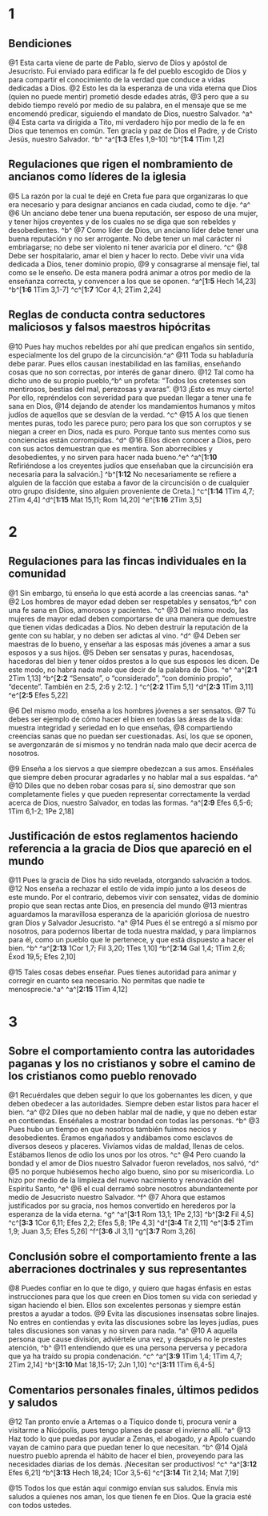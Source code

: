 # 1 
## Bendiciones
@1 Esta carta viene de parte de Pablo, siervo de Dios y apóstol de Jesucristo. Fui enviado para edificar la fe del pueblo escogido de Dios y para compartir el conocimiento de la verdad que conduce a vidas dedicadas a Dios. @2 Esto les da la esperanza de una vida eterna que Dios (quien no puede mentir) prometió desde edades atrás, @3 pero que a su debido tiempo reveló por medio de su palabra, en el mensaje que se me encomendó predicar, siguiendo el mandato de Dios, nuestro Salvador. ^a^ @4 Esta carta va dirigida a Tito, mi verdadero hijo por medio de la fe en Dios que tenemos en común. Ten gracia y paz de Dios el Padre, y de Cristo Jesús, nuestro Salvador. ^b^ 
^a^[**1:3** Efes 1,9-10] ^b^[**1:4** 1Tim 1,2]

## Regulaciones que rigen el nombramiento de ancianos como líderes de la iglesia
@5 La razón por la cual te dejé en Creta fue para que organizaras lo que era necesario y para designar ancianos en cada ciudad, como te dije. ^a^ @6 Un anciano debe tener una buena reputación, ser esposo de una mujer, y tener hijos creyentes y de los cuales no se diga que son rebeldes y desobedientes. ^b^ @7 Como líder de Dios, un anciano líder debe tener una buena reputación y no ser arrogante. No debe tener un mal carácter ni embriagarse; no debe ser violento ni tener avaricia por el dinero. ^c^ @8 Debe ser hospitalario, amar el bien y hacer lo recto. Debe vivir una vida dedicada a Dios, tener dominio propio, @9 y consagrarse al mensaje fiel, tal como se le enseño. De esta manera podrá animar a otros por medio de la enseñanza correcta, y convencer a los que se oponen. 
^a^[**1:5** Hech 14,23] ^b^[**1:6** 1Tim 3,1-7] ^c^[**1:7** 1Cor 4,1; 2Tim 2,24]

## Reglas de conducta contra seductores maliciosos y falsos maestros hipócritas
@10 Pues hay muchos rebeldes por ahí que predican engaños sin sentido, especialmente los del grupo de la circuncisión.^a^ @11 Toda su habladuría debe parar. Pues ellos causan inestabilidad en las familias, enseñando cosas que no son correctas, por interés de ganar dinero. @12 Tal como ha dicho uno de su propio pueblo,^b^ un profeta: “Todos los cretenses son mentirosos, bestias del mal, perezosas y avaras”. @13 ¡Esto es muy cierto! Por ello, repréndelos con severidad para que puedan llegar a tener una fe sana en Dios, @14 dejando de atender los mandamientos humanos y mitos judíos de aquellos que se desvían de la verdad. ^c^ @15 A los que tienen mentes puras, todo les parece puro; pero para los que son corruptos y se niegan a creer en Dios, nada es puro. Porque tanto sus mentes como sus conciencias están corrompidas. ^d^ @16 Ellos dicen conocer a Dios, pero con sus actos demuestran que es mentira. Son aborrecibles y desobedientes, y no sirven para hacer nada bueno.^e^ 
^a^[**1:10** Refiriéndose a los creyentes judíos que enseñaban que la circuncisión era necesaria para la salvación.] ^b^[**1:12** No necesariamente se refiere a alguien de la facción que estaba a favor de la circuncisión o de cualquier otro grupo disidente, sino alguien proveniente de Creta.] ^c^[**1:14** 1Tim 4,7; 2Tim 4,4] ^d^[**1:15** Mat 15,11; Rom 14,20] ^e^[**1:16** 2Tim 3,5]

# 2 
## Regulaciones para las fincas individuales en la comunidad
@1 Sin embargo, tú enseña lo que está acorde a las creencias sanas. ^a^ @2 Los hombres de mayor edad deben ser respetables y sensatos,^b^ con una fe sana en Dios, amorosos y pacientes. ^c^ @3 Del mismo modo, las mujeres de mayor edad deben comportarse de una manera que demuestre que tienen vidas dedicadas a Dios. No deben destruir la reputación de la gente con su hablar, y no deben ser adictas al vino. ^d^ @4 Deben ser maestras de lo bueno, y enseñar a las esposas más jóvenes a amar a sus esposos y a sus hijos. @5 Deben ser sensatas y puras, hacendosas, hacedoras del bien y tener oídos prestos a lo que sus esposos les dicen. De este modo, no habrá nada malo que decir de la palabra de Dios. ^e^ 
^a^[**2:1** 2Tim 1,13] ^b^[**2:2** “Sensato”, o “considerado”, “con dominio propio”, “decente”. También en 2:5, 2:6 y 2:12. ] ^c^[**2:2** 1Tim 5,1] ^d^[**2:3** 1Tim 3,11] ^e^[**2:5** Efes 5,22]

@6 Del mismo modo, enseña a los hombres jóvenes a ser sensatos. @7 Tú debes ser ejemplo de cómo hacer el bien en todas las áreas de la vida: muestra integridad y seriedad en lo que enseñas, @8 compartiendo creencias sanas que no puedan ser cuestionadas. Así, los que se oponen, se avergonzarán de sí mismos y no tendrán nada malo que decir acerca de nosotros. 

@9 Enseña a los siervos a que siempre obedezcan a sus amos. Enséñales que siempre deben procurar agradarles y no hablar mal a sus espaldas. ^a^ @10 Diles que no deben robar cosas para sí, sino demostrar que son completamente fieles y que pueden representar correctamente la verdad acerca de Dios, nuestro Salvador, en todas las formas. 
^a^[**2:9** Efes 6,5-6; 1Tim 6,1-2; 1Pe 2,18]

## Justificación de estos reglamentos haciendo referencia a la gracia de Dios que apareció en el mundo
@11 Pues la gracia de Dios ha sido revelada, otorgando salvación a todos. @12 Nos enseña a rechazar el estilo de vida impío junto a los deseos de este mundo. Por el contrario, debemos vivir con sensatez, vidas de dominio propio que sean rectas ante Dios, en presencia del mundo @13 mientras aguardamos la maravillosa esperanza de la aparición gloriosa de nuestro gran Dios y Salvador Jesucristo. ^a^ @14 Pues él se entregó a sí mismo por nosotros, para podernos libertar de toda nuestra maldad, y para limpiarnos para él, como un pueblo que le pertenece, y que está dispuesto a hacer el bien. ^b^ 
^a^[**2:13** 1Cor 1,7; Fil 3,20; 1Tes 1,10] ^b^[**2:14** Gal 1,4; 1Tim 2,6; Éxod 19,5; Efes 2,10]

@15 Tales cosas debes enseñar. Pues tienes autoridad para animar y corregir en cuanto sea necesario. No permitas que nadie te menosprecie.^a^ 
^a^[**2:15** 1Tim 4,12]

# 3 
## Sobre el comportamiento contra las autoridades paganas y los no cristianos y sobre el camino de los cristianos como pueblo renovado
@1 Recuérdales que deben seguir lo que los gobernantes les dicen, y que deben obedecer a las autoridades. Siempre deben estar listos para hacer el bien. ^a^ @2 Diles que no deben hablar mal de nadie, y que no deben estar en contiendas. Enséñales a mostrar bondad con todas las personas. ^b^ @3 Pues hubo un tiempo en que nosotros también fuimos necios y desobedientes. Éramos engañados y andábamos como esclavos de diversos deseos y placeres. Vivíamos vidas de maldad, llenas de celos. Estábamos llenos de odio los unos por los otros. ^c^ @4 Pero cuando la bondad y el amor de Dios nuestro Salvador fueron revelados, nos salvó, ^d^ @5 no porque hubiésemos hecho algo bueno, sino por su misericordia. Lo hizo por medio de la limpieza del nuevo nacimiento y renovación del Espíritu Santo, ^e^ @6 el cual derramó sobre nosotros abundantemente por medio de Jesucristo nuestro Salvador. ^f^ @7 Ahora que estamos justificados por su gracia, nos hemos convertido en herederos por la esperanza de la vida eterna. ^g^ 
^a^[**3:1** Rom 13,1; 1Pe 2,13] ^b^[**3:2** Fil 4,5] ^c^[**3:3** 1Cor 6,11; Efes 2,2; Efes 5,8; 1Pe 4,3] ^d^[**3:4** Tit 2,11] ^e^[**3:5** 2Tim 1,9; Juan 3,5; Efes 5,26] ^f^[**3:6** Jl 3,1] ^g^[**3:7** Rom 3,26]

## Conclusión sobre el comportamiento frente a las aberraciones doctrinales y sus representantes
@8 Puedes confiar en lo que te digo, y quiero que hagas énfasis en estas instrucciones para que los que creen en Dios tomen su vida con seriedad y sigan haciendo el bien. Ellos son excelentes personas y siempre están prestos a ayudar a todos. @9 Evita las discusiones insensatas sobre linajes. No entres en contiendas y evita las discusiones sobre las leyes judías, pues tales discusiones son vanas y no sirven para nada. ^a^ @10 A aquella persona que cause división, adviértele una vez, y después no le prestes atención, ^b^ @11 entendiendo que es una persona perversa y pecadora que ya ha traído su propia condenación. ^c^ 
^a^[**3:9** 1Tim 1,4; 1Tim 4,7; 2Tim 2,14] ^b^[**3:10** Mat 18,15-17; 2Jn 1,10] ^c^[**3:11** 1Tim 6,4-5]

## Comentarios personales finales, últimos pedidos y saludos
@12 Tan pronto envíe a Artemas o a Tíquico donde ti, procura venir a visitarme a Nicópolis, pues tengo planes de pasar el invierno allí. ^a^ @13 Haz todo lo que puedas por ayudar a Zenas, el abogado, y a Apolo cuando vayan de camino para que puedan tener lo que necesitan. ^b^ @14 Ojalá nuestro pueblo aprenda el hábito de hacer el bien, proveyendo para las necesidades diarias de los demás. ¡Necesitan ser productivos! ^c^ 
^a^[**3:12** Efes 6,21] ^b^[**3:13** Hech 18,24; 1Cor 3,5-6] ^c^[**3:14** Tit 2,14; Mat 7,19]

@15 Todos los que están aquí conmigo envían sus saludos. Envía mis saludos a quienes nos aman, los que tienen fe en Dios. Que la gracia esté con todos ustedes. 